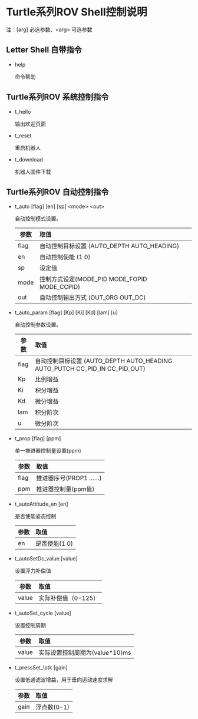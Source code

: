 # Turtle系列ROV Shell控制说明

注：[arg] 必选参数、\<arg> 可选参数

## Letter Shell 自带指令

- help
  
  命令帮助

## Turtle系列ROV 系统控制指令

- t_hello
  
  输出欢迎页面

- t_reset
  
  重启机器人

- t_download
  
  机器人固件下载

## Turtle系列ROV 自动控制指令

- t_auto [flag]  [en]  [sp] \<mode> \<out>

  自动控制模式设置。

  参数|取值
  ---|:---
  flag|自动控制目标设置 (AUTO_DEPTH AUTO_HEADING)
  en|自动控制使能 (1 0)
  sp|设定值
  mode|控制方式设定(MODE_PID MODE_FOPID MODE_CCPID)
  out|自动控制输出方式 (OUT_ORG OUT_DC)

- t_auto_param [flag] [Kp] [Ki] [Kd] [lam] [u]

  自动控制参数设置。

  参数|取值
  ---|:---
  flag |自动控制目标设置 (AUTO_DEPTH AUTO_HEADING AUTO_PUTCH CC_PID_IN CC_PID_OUT)
  Kp|比例增益
  Ki|积分增益
  Kd|微分增益
  lam|积分阶次
  u|微分阶次

- t_prop [flag] [ppm]

  单一推进器控制量设置(ppm)

  参数|取值
  ---|:---
  flag|推进器序号(PROP1 ……)
  ppm|推进器控制量(ppm值)

- t_autoAttitude_en [en]

  是否使能姿态控制

  参数|取值
  ---|:---
  en|是否使能(1 0)

- t_autoSetDc_value [value]

  设置浮力补偿值

  参数|取值
  ---|:---
  value| 实际补偿值（0-125）

- t_autoSet_cycle [value]

  设置控制周期

  参数|取值
  ---|:---
  value| 实际设置控制周期为(value*10)ms

- t_pressSet_lptk [gain]

  设置低通滤波增益，用于垂向运动速度求解

  参数|取值
  ---|:---
  gain|浮点数(0-1)
